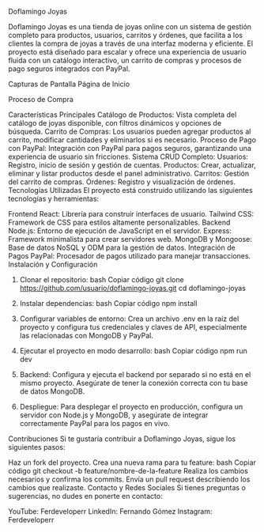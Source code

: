 Doflamingo Joyas

Doflamingo Joyas es una tienda de joyas online con un sistema de gestión completo para productos, usuarios, carritos y órdenes, que facilita a los clientes la compra de joyas a través de una interfaz moderna y eficiente. El proyecto está diseñado para escalar y ofrece una experiencia de usuario fluida con un catálogo interactivo, un carrito de compras y procesos de pago seguros integrados con PayPal.

Capturas de Pantalla
Página de Inicio

Proceso de Compra

Características Principales
Catálogo de Productos: Vista completa del catálogo de joyas disponible, con filtros dinámicos y opciones de búsqueda.
Carrito de Compras: Los usuarios pueden agregar productos al carrito, modificar cantidades y eliminarlos si es necesario.
Proceso de Pago con PayPal: Integración con PayPal para pagos seguros, garantizando una experiencia de usuario sin fricciones.
Sistema CRUD Completo:
Usuarios: Registro, inicio de sesión y gestión de cuentas.
Productos: Crear, actualizar, eliminar y listar productos desde el panel administrativo.
Carritos: Gestión del carrito de compras.
Órdenes: Registro y visualización de órdenes.
Tecnologías Utilizadas
El proyecto está construido utilizando las siguientes tecnologías y herramientas:

Frontend
React: Librería para construir interfaces de usuario.
Tailwind CSS: Framework de CSS para estilos altamente personalizables.
Backend
Node.js: Entorno de ejecución de JavaScript en el servidor.
Express: Framework minimalista para crear servidores web.
MongoDB y Mongoose: Base de datos NoSQL y ODM para la gestión de datos.
Integración de Pagos
PayPal: Procesador de pagos utilizado para manejar transacciones.
Instalación y Configuración
1. Clonar el repositorio:
bash
Copiar código
git clone https://github.com/usuario/doflamingo-joyas.git
cd doflamingo-joyas
2. Instalar dependencias:
bash
Copiar código
npm install
3. Configurar variables de entorno:
Crea un archivo .env en la raíz del proyecto y configura tus credenciales y claves de API, especialmente las relacionadas con MongoDB y PayPal.

4. Ejecutar el proyecto en modo desarrollo:
bash
Copiar código
npm run dev
5. Backend:
Configura y ejecuta el backend por separado si no está en el mismo proyecto. Asegúrate de tener la conexión correcta con tu base de datos MongoDB.

6. Despliegue:
Para desplegar el proyecto en producción, configura un servidor con Node.js y MongoDB, y asegúrate de integrar correctamente PayPal para los pagos en vivo.

Contribuciones
Si te gustaría contribuir a Doflamingo Joyas, sigue los siguientes pasos:

Haz un fork del proyecto.
Crea una nueva rama para tu feature:
bash
Copiar código
git checkout -b feature/nombre-de-la-feature
Realiza los cambios necesarios y confirma los commits.
Envía un pull request describiendo los cambios que realizaste.
Contacto y Redes Sociales
Si tienes preguntas o sugerencias, no dudes en ponerte en contacto:

YouTube: Ferdeveloperr
LinkedIn: Fernando Gómez
Instagram: Ferdeveloperr
